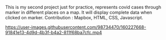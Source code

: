 This is my second project just for practice, represents covid cases through marker in different places on a map. It will display complete data when clicked on marker.
 Contribution : Mapbox, HTML, CSS, Javascript.

https://user-images.githubusercontent.com/98734470/160227668-91841e13-4d9d-4b3f-b4a2-811f68ba7cfc.mp4

